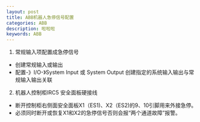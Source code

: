 ```yaml
---
layout: post
title: ABB机器人急停信号配置
categories: ABB
description: 啦啦啦
keywords: ABB
---
```

1. 常规输入项配置成急停信号
  - 创建常规输入或输出
  - 配置-》I/O-》System Input 或 System Output 创建指定的系统输入输出与常规输入输出关联
    
2. 机器人控制柜IRC5 安全面板硬接线
  - 断开控制柜右侧面安全面板X1（ES1)、X2（ES2)的9、10引脚用来外接急停。
  - 必须同时断开或恢复X1和X2的急停信号否则会报“两个通道故障”报警。
